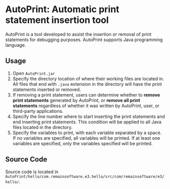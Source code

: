 # AutoPrint: Automatic print statement insertion tool
AutoPrint is a tool developed to assist the insertion or removal of print statements for debugging purposes. AutoPrint supports Java programming language.

## Usage

1. Open `AutoPrint.jar`
2. Specify the directory location of where their working files are located in. All files that end with `.java` extension in the directory will have the print statements inserted or removed.
3. If removing a print statement, users can determine whether to **remove print statements** generated by AutoPrint, or **remove all print statements** regardless of whether it was written by AutoPrint, user, or third-party applications.
4. Specify the line number where to start inserting the print statements and end inserting print statements. This condition will be applied to all Java files located in the directory.
5. Specify the variables to print, with each variable separated by a space. If no variables are specified, all variables will be printed. If at least one variables are specified, only the variables specified will be printed.


## Source Code

Source code is located in `AutoPrint/hello/com.remainsoftware.e3.hello/src/com/remainsoftware/e3/hello/`.
